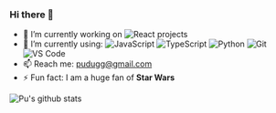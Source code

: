 ### Hi there 👋

- 🔭 I’m currently working on ![React](https://img.shields.io/badge/-React-3b2e5a?style=flat&logo=react) projects
- 🌱 I’m currently using:
  ![JavaScript](https://img.shields.io/badge/-JavaScript-black?style=flat&logo=javascript)
  ![TypeScript](https://img.shields.io/badge/-TypeScript-black?style=flat&logo=typescript)
  ![Python](https://img.shields.io/badge/-Python-8fcfd1?style=flat&logo=Python)
  ![Git](https://img.shields.io/badge/-Git-black?style=flat&logo=git)
  ![VS Code](https://img.shields.io/badge/-VS%20Code-007ACC?style=flat&logo=visual-studio-code)
- 📫 Reach me: pudugg@gmail.com
- ⚡ Fun fact: I am a huge fan of **Star Wars**

![Pu's github stats](https://github-readme-stats.vercel.app/api?username=ipudu&show_icons=true&count_private=true&hide=contribs)
